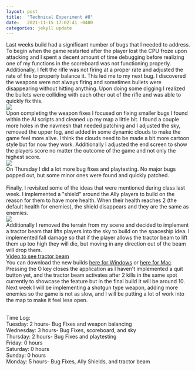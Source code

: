 ```yaml
---
layout: post
title:  "Technical Experiment #8"
date:   2021-11-15 17:02:41 -0400
categories: jekyll update
---
```

Last weeks build had a significant number of bugs that I needed to address. To begin when the game restarted after the player lost the CPU froze upon attacking and I spent a decent amount of time debugging before realizing one of my functions in the scoreboard was not functioning properly. Additionally, I felt the rifle was not firing at a proper rate and adjusted the rate of fire to properly balance it. This led me to my next bug. I discovered the weapons were not always firing and sometimes bullets were disappearing without hitting anything. Upon doing some digging I realized the bullets were colliding with each other out of the rifle and was able to quickly fix this.
<br>![](https://i.imgur.com/6Hjcfbb.gif)
<br>Upon completing the weapon fixes I focused on fixing smaller bugs I found within the AI scripts and cleaned up my map a little bit. I found a couple more holes in the navmesh that needed patching and I adjusted the sky, removed the upper fog, and added in some dynamic clouds to make the game feel more alive. I think the clouds need to be made a bit more cartoon style but for now they work. Additionally I adjusted the end screen to show the players score no matter the outcome of the game and not only the highest score.
<br>![](https://i.imgur.com/lWnop65.jpeg)
<br>On Thursday I did a lot more bug fixes and playtesting. No major bugs popped out, but some minor ones were found and quickly patched.
<br>
<br>Finally, I revisited some of the ideas that were mentioned during class last week. I implemented a "shield" around the Ally players to build on the reason for them to have more health. When their health reaches 2 (the default health for enemies), the shield disappears and they are the same as enemies. 
<br>![](https://i.imgur.com/JqjGtcV.png)
<br>Additionally I removed the terrain from my scene and decided to implement a tractor beam that lifts players into the sky to build on the spaceship idea. I implemented fall damage so that if the player allows the tractor beam to lift them up too high they will die, but moving in any direction out of the beam will drop them. 
<br>[Video to see tractor beam](https://i.imgur.com/6TxRIbq.mp4)
<br>You can download the new builds [here for Windows](https://drive.google.com/file/d/1XaBM19eYMxONy3YMMoUpbDQY3BbbywvC/view?usp=sharing) or [here for Mac](https://drive.google.com/file/d/1-Z3oXxfXYYHjh43oNBlgvwsfy50trxjS/view?usp=sharing). Pressing the O key closes the application as I haven't implemented a quit button yet, and the tractor beam activates after 2 kills in the same spot currently to showcase the feature but in the final build it will be around 10. Next week I will be implementing a shotgun type weapon, adding more enemies so the game is not as slow, and I will be putting a lot of work into the map to make it feel less open.

<br>Time Log:
<br>Tuesday: 2 hours- Bug Fixes and weapon balancing
<br>Wednesday: 3 hours- Bug Fixes, scoreboard, and sky
<br>Thursday: 2 hours- Bug Fixes and playtesting
<br>Friday: 0 hours
<br>Saturday: 0 hours
<br>Sunday: 0 hours
<br>Monday: 5 hours- Bug Fixes, Ally Shields, and tractor beam
